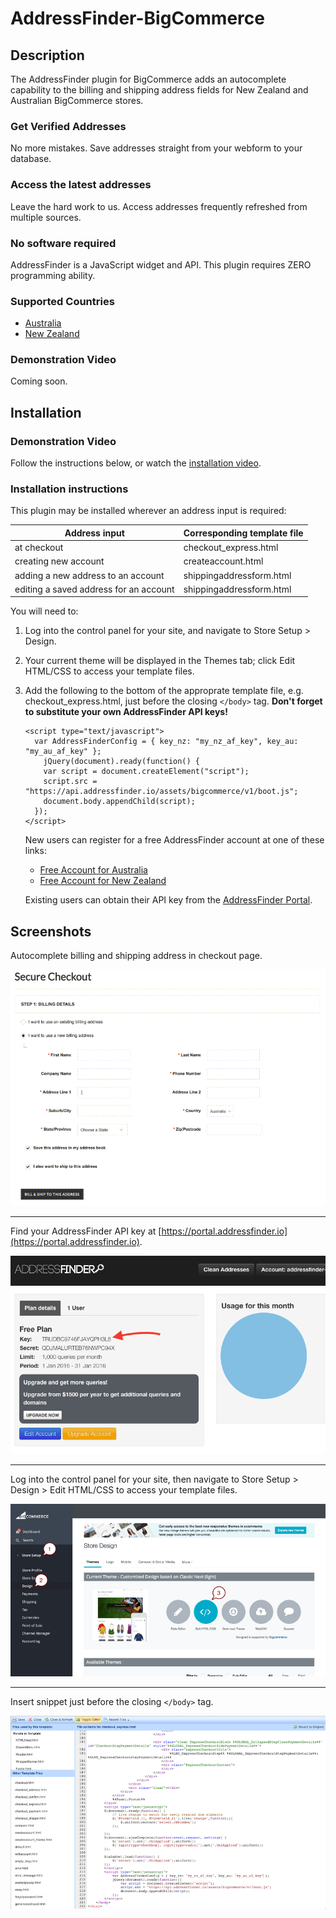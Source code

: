 # AddressFinder-BigCommerce

## Description

The AddressFinder plugin for BigCommerce adds an autocomplete capability to
the billing and shipping address fields for New Zealand and Australian
BigCommerce stores.

### Get Verified Addresses

No more mistakes. Save addresses straight from your webform to your database.

### Access the latest addresses

Leave the hard work to us. Access addresses frequently refreshed from multiple
sources.

### No software required

AddressFinder is a JavaScript widget and API. This plugin requires ZERO
programming ability.

### Supported Countries

* [Australia](https://addressfinder.com.au/)
* [New Zealand](https://addressfinder.nz/)

### Demonstration Video

Coming soon.

## Installation

### Demonstration Video

Follow the instructions below, or watch the [installation video](http://placeholder.com).

### Installation instructions

This plugin may be installed wherever an address input is required:

| Address input                          | Corresponding template file |
| -------------------------------------- | --------------------------- |
| at checkout                            | checkout_express.html       |
| creating new account                   | createaccount.html          |
| adding a new address to an account     | shippingaddressform.html    |
| editing a saved address for an account | shippingaddressform.html    |

You will need to:

1.  Log into the control panel for your site, and navigate to Store Setup > Design.
2.  Your current theme will be displayed in the Themes tab; click Edit HTML/CSS
    to access your template files.
3.  Add the following to the bottom of the approprate template file, e.g.
    checkout_express.html, just before the closing `</body>` tag.
    **Don't forget to substitute your own AddressFinder API keys!**

    ```
    <script type="text/javascript">
      var AddressFinderConfig = { key_nz: "my_nz_af_key", key_au: "my_au_af_key" };
        jQuery(document).ready(function() {
        var script = document.createElement("script");
        script.src = "https://api.addressfinder.io/assets/bigcommerce/v1/boot.js";
        document.body.appendChild(script);
      });
    </script>
    ```

    New users can register for a free AddressFinder account at one of these links:
    * [Free Account for Australia](https://portal.addressfinder.io/signup/au/free)
    * [Free Account for New Zealand](https://portal.addressfinder.io/signup/nz/free)

    Existing users can obtain their API key from the
    [AddressFinder Portal](https://portal.addressfinder.io/).

## Screenshots

Autocomplete billing and shipping address in checkout page.

![addressfinder-bigcommerce plugin demo](assets/demo.gif?raw=true)

---

Find your AddressFinder API key at
[https://portal.addressfinder.io](https://portal.addressfinder.io).

![installation: find address finder key](assets/key.png?raw=true)

---

Log into the control panel for your site, then navigate to
Store Setup > Design > Edit HTML/CSS to access your template files.

![installation: access template files](assets/installation_edit.png?raw=true)

---

Insert snippet just before the closing `</body>` tag.

![installation: paste javascript snippet](assets/installation_snippet.png?raw=true)
